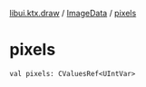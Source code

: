 [libui.ktx.draw](../README.md) / [ImageData](README.md) / [pixels](pixels.md)

# pixels

`val pixels: CValuesRef<UIntVar>`